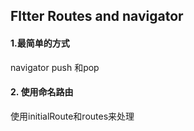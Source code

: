 ## Fltter Routes and navigator

#### 1.最简单的方式
navigator push 和pop

#### 2. 使用命名路由
使用initialRoute和routes来处理